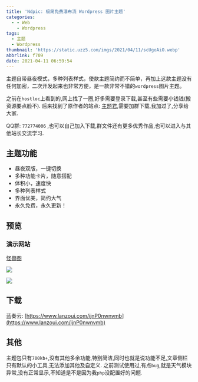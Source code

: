 ```yaml
---
title: 'Ndpic: 极简免费瀑布流 Wordpress 图片主题'
categories:
  - - Web
    - Wordpress
tags:
  - 主题
  - Wordpress
thumbnail: 'https://static.uzz5.com/imgs/2021/04/11/scUgoAiO.webp'
abbrlink: f709
date: 2021-04-11 06:59:54
---
```



主题自带昼夜模式，多种列表样式，使款主题简约而不简单，再加上这款主题没有任何加密，二次开发起来也非常方便，是一款非常不错的`wordpress`图片主题。
<!--more-->
之前在`hostloc`上看到的,网上找了一圈,好多需要登录下载,甚至有些需要小钱钱(搬资源要点脸不).
后来找到了原作者的站点: [主题君](https://www.ztjun.com/),需要加群下载,我加过了,分享给大家.

QQ群: `772774006` ,也可以自己加入下载,群文件还有更多优秀作品,也可以进入与其他站长交流学习.

## 主题功能

* 昼夜双版，一键切换
* 多种功能卡片，随意搭配
* 体积小，速度快
* 多种列表样式
* 界面优美，简约大气
* 永久免费，永久更新！

## 预览

### 演示网站

[怪兽图](https://www.guaishoutu.com/)

![](https://static.uzz5.com/imgs/2021/04/11/PHXRLXEI.webp)

![](https://static.uzz5.com/imgs/2021/04/11/zDgZz6x2.webp)

## 下载

蓝奏云: [https://www.lanzoui.com/ijnP0nwnvmb](https://www.lanzoui.com/ijnP0nwnvmb)

## 其他

主题包只有`700kb+`,没有其他多余功能,特别简洁,同时也就是说功能不足,文章侧栏只有默认的小工具,无法添加其他及自定义.
之前测试使用过,有点`bug`,就是天气模块异常,没有正常显示,不知道是不是因为我`php`没配置好的问题.